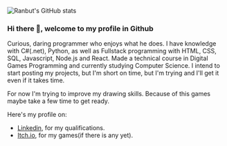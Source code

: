![Ranbut's GitHub stats](https://github-readme-stats.vercel.app/api?username=ranbut&theme=radical&hide=contribs,prs)

### Hi there 👋, welcome to my profile in Github

Curious, daring programmer who enjoys what he does. I have knowledge with C#(.net), Python, as well as Fullstack programming with HTML, CSS, SQL, Javascript, Node.js and React. Made a technical course in Digital Games Programming and currently studying Computer Science. I intend to start posting my projects, but I'm short on time, but I'm trying and I'll get it even if it takes time.

For now I'm trying to improve my drawing skills. Because of this games maybe take a few time to get ready.

Here's my profile on:
* [Linkedin](https://www.linkedin.com/in/vitor-gabriel-do-carmo-alves-da-silva-7148901b3/?locale=en_US), for my qualifications.
* [Itch.io](https://ranbut.itch.io), for my games(if there is any yet).
